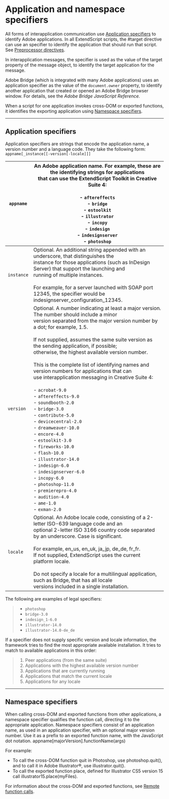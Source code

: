 # Application and namespace specifiers

All forms of interapplication communication use [Application specifiers](#application-specifiers) to identify Adobe applications.
In all ExtendScript scripts, the #target directive can use an specifier to identify the application that
should run that script. See [Preprocessor directives](../extendscript-tools-features/preprocessor-directives.md).

In interapplication messages, the specifier is used as the value of the target property of the message
object, to identify the target application for the message.

Adobe Bridge (which is integrated with many Adobe applications) uses an application specifier as the
value of the `document.owner` property, to identify another application that created or opened an
Adobe Bridge browser window. For details, see the *Adobe Bridge JavaScript Reference.*

When a script for one application invokes cross-DOM or exported functions, it identifies the exporting
application using [Namespace specifiers](#namespace-specifiers).

---

## Application specifiers

Application specifiers are strings that encode the application name, a version number and a language
code. They take the following form:
`appname[_instance[[-version[-locale]]]`

| `appname`   | An Adobe application name. For example, these are the identifying strings for applications<br/>that can use the ExtendScript Toolkit in Creative Suite 4:<br/><br/>- `aftereffects`<br/>- `bridge`<br/>- `estoolkit`<br/>- `illustrator`<br/>- `incopy`<br/>- `indesign`<br/>- `indesignserver`<br/>- `photoshop`                                                                                                                                                                                                                                                                                                                                                                                                                                                                                                                                                                                                                                         |
|-------------|-----------------------------------------------------------------------------------------------------------------------------------------------------------------------------------------------------------------------------------------------------------------------------------------------------------------------------------------------------------------------------------------------------------------------------------------------------------------------------------------------------------------------------------------------------------------------------------------------------------------------------------------------------------------------------------------------------------------------------------------------------------------------------------------------------------------------------------------------------------------------------------------------------------------------------------------------------------|
| `instance`  | Optional. An additional string appended with an underscore, that distinguishes the<br/>instance for those applications (such as InDesign Server) that support the launching and<br/>running of multiple instances.<br/><br/>For example, for a server launched with SOAP port 12345, the specifier would be<br/>indesignserver_configuration_12345.                                                                                                                                                                                                                                                                                                                                                                                                                                                                                                                                                                                                       |
| `version`   | Optional. A number indicating at least a major version. The number should include a minor<br/>version separated from the major version number by a dot; for example, 1.5.<br/><br/>If not supplied, assumes the same suite version as the sending application, if possible;<br/>otherwise, the highest available version number.<br/><br/>This is the complete list of identifying names and version numbers for applications that can<br/>use interapplication messaging in Creative Suite 4:<br/><br/>- `acrobat-9.0`<br/>- `aftereffects-9.0`<br/>- `soundbooth-2.0`<br/>- `bridge-3.0`<br/>- `contribute-5.0`<br/>- `devicecentral-2.0`<br/>- `dreamweaver-10.0`<br/>- `encore-4.0`<br/>- `estoolkit-3.0`<br/>- `fireworks-10.0`<br/>- `flash-10.0`<br/>- `illustrator-14.0`<br/>- `indesign-6.0`<br/>- `indesignserver-6.0`<br/>- `incopy-6.0`<br/>- `photoshop-11.0`<br/>- `premierepro-4.0`<br/>- `audition-4.0`<br/>- `ame-1.0`<br/>- `exman-2.0` |
| `locale`    | Optional. An Adobe locale code, consisting of a 2-letter ISO-639 language code and an<br/>optional 2-letter ISO 3166 country code separated by an underscore. Case is significant.<br/><br/>For example, en_us, en_uk, ja_jp, de_de, fr_fr.<br/>If not supplied, ExtendScript uses the current platform locale.<br/><br/>Do not specify a locale for a multilingual application, such as Bridge, that has all locale<br/>versions included in a single installation.                                                                                                                                                                                                                                                                                                                                                                                                                                                                                      |

The following are examples of legal specifiers:

> - `photoshop`
> - `bridge-3.0`
> - `indesign_1-6.0`
> - `illustrator-14.0`
> - `illustrator-14.0-de_de`

If a specifier does not supply specific version and locale information, the framework tries to find the most
appropriate available installation. It tries to match to available applications in this order:

> 1. Peer applications (from the same suite)
> 2. Applications with the highest available version number
> 3. Applications that are currently running
> 4. Applications that match the current locale
> 5. Applications for any locale

---

## Namespace specifiers

When calling cross-DOM and exported functions from other applications, a namespace specifier qualifies
the function call, directing it to the appropriate application.
Namespace specifiers consist of an application name, as used in an application specifier, with an optional
major version number. Use it as a prefix to an exported function name, with the JavaScript dot notation.
appname[majorVersion].functionName(args)

For example:

- To call the cross-DOM function quit in Photoshop, use photoshop.quit(), and to call it in Adobe Illustrator®, use illustrator.quit().
- To call the exported function place, defined for Illustrator CS5 version 15 call illustrator15.place(myFiles).

For information about the cross-DOM and exported functions, see [Remote function calls](communications-overview.md#remote-function-calls).
